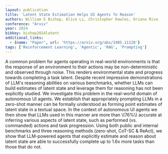 ```yaml
---
layout: publication
title: 'Latent State Estimation Helps UI Agents To Reason'
authors: William E Bishop, Alice Li, Christopher Rawles, Oriana Riva
conference: "Arxiv"
year: 2024
bibkey: bishop2024latent
additional_links:
  - {name: "Paper", url: 'https://arxiv.org/abs/2405.11120'}
tags: ['Reinforcement Learning', 'Agentic', 'RAG', 'Prompting']
---
```

A common problem for agents operating in real-world environments is that the
response of an environment to their actions may be non-deterministic and
observed through noise. This renders environmental state and progress towards
completing a task latent. Despite recent impressive demonstrations of LLM's
reasoning abilities on various benchmarks, whether LLMs can build estimates of
latent state and leverage them for reasoning has not been explicitly studied.
We investigate this problem in the real-world domain of autonomous UI agents.
We establish that appropriately prompting LLMs in a zero-shot manner can be
formally understood as forming point estimates of latent state in a textual
space. In the context of autonomous UI agents we then show that LLMs used in
this manner are more than \\(76%\\) accurate at inferring various aspects of
latent state, such as performed (vs. commanded) actions and task progression.
Using both public and internal benchmarks and three reasoning methods
(zero-shot, CoT-SC & ReAct), we show that LLM-powered agents that explicitly
estimate and reason about latent state are able to successfully complete up to
1.6x more tasks than those that do not.
